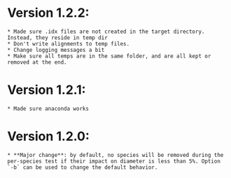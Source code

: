 # Version 1.2.2:
	* Made sure .idx files are not created in the target directory. Instead, they reside in temp dir
	* Don't write alignments to temp files. 
	* Change logging messages a bit
	* Make sure all temps are in the same folder, and are all kept or removed at the end. 
# Version 1.2.1:
	* Made sure anaconda works
# Version 1.2.0:
	* **Major change**: by default, no species will be removed during the per-species test if their impact on diameter is less than 5%. Option `-b` can be used to change the default behavior.

	
